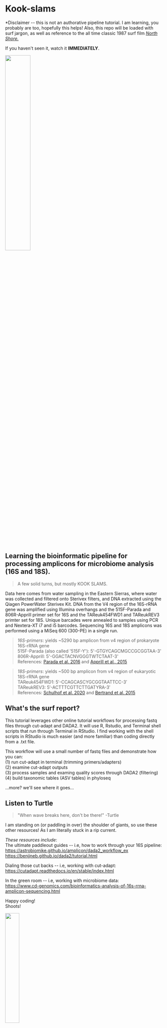 # Kook-slams
*Disclaimer -- this is not an authorative pipeline tutorial. I am learning, you probably are too, hopefully this helps! Also, this repo will be loaded with surf jargon, as well as reference to the all time classic 1987 surf film [*North Shore.*](https://www.imdb.com/title/tt0093648/)  
  
If you haven't seen it, watch it **IMMEDIATELY**. 

<img src="https://beachgrit.com/wp-content/uploads/2022/02/24177195_401536426942206_155723050587185162_n.jpg" width="40%" height="40%">

## Learning the bioinformatic pipeline for processing amplicons for microbiome analysis (16S and 18S).  
> A few solid turns, but mostly KOOK SLAMS.  

Data here comes from water sampling in the Eastern Sierras, where water was collected and filtered onto Sterivex filters, and DNA extracted using the Qiagen PowerWater Sterivex Kit. DNA from the V4 region of the 16S-rRNA gene was amplified using Illumina overhangs and the 515F-Parada and 806R-Apprill primer set for 16S and the TAReuk454FWD1 and TAReukREV3 primter set for 18S. Unique barcades were annealed to samples using PCR and Nextera-XT i7 and i5 barcodes. Sequencing 16S and 18S amplicons was performed using a MiSeq 600 (300-PE) in a single run.

> *16S-primers*: yields ~5290 bp amplicon from v4 region of prokaryote 16S-rRNA gene  
> 515F-Parada (also called '515F-Y'): 5'-GTGYCAGCMGCCGCGGTAA-3'   
> 806R-Apprill: 5'-GGACTACNVGGGTWTCTAAT-3'  
> References: [Parada et al. 2016](http://dx.doi.org/10.1111/1462-2920.13023) and [Apprill et al., 2015](http://www.int-res.com/abstracts/ame/v75/n2/p129-137/)

> *18S-primers*: yields ~500 bp amplicon from v4 region of eukaryotic 18S-rRNA gene  
> TAReuk454FWD1: 5′-CCAGCASCYGCGGTAATTCC-3′  
> TAReukREV3: 5′-ACTTTCGTTCTTGATYRA-3′  
> References: [Schulhof et al. 2020](http://dx.doi.org/10.1111/mec.15469) and [Bertrand et al. 2015](https://www.pnas.org/doi/epdf/10.1073/pnas.1501615112)

## What's the surf report?
This tutorial leverages other online tutorial workflows for processing fastq files through cut-adapt and DADA2. It will use R, Rstudio, and Terminal shell scripts that run through Terminal in RStudio. I find working with the shell scripts in RStudio is much easier (and more familiar) than coding directly from a .txt file.  

This workflow will use a small number of fastq files and demonstrate how you can:  
(1) run cut-adapt in terminal (trimming primers/adapters)  
(2) examine cut-adapt outputs   
(3) process samples and examing quality scores through DADA2 (filtering)  
(4) build taxonomic tables (ASV tables) in phyloseq  

...more? we'll see where it goes...  

## Listen to Turtle  
> "When wave breaks here, don't be there!"
> -Turtle 

I am standing on (or paddling in over) the shoulder of giants, so use these other resources! As I am literally stuck in a rip current.  
  
*These resources include*:  
The ultimate paddleout guides -- i.e, how to work through your 16S pipeline:  
https://astrobiomike.github.io/amplicon/dada2_workflow_ex  
https://benjjneb.github.io/dada2/tutorial.html

Dialing those cut backs -- i.e, working with cut-adapt:  
https://cutadapt.readthedocs.io/en/stable/index.html  

In the green room -- i.e, working with microbiome data:  
https://www.cd-genomics.com/bioinformatics-analysis-of-16s-rrna-amplicon-sequencing.html  

Happy coding!  
Shoots!  

<img src="https://wavearcade.com/wp-content/uploads/2020/01/frustrationshaka-1024x526.jpg" width="30%" height="30%">



